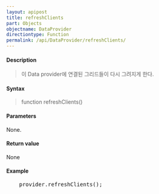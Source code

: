 ```yaml
---
layout: apipost
title: refreshClients
part: Objects
objectname: DataProvider
directiontype: Function
permalink: /api/DataProvider/refreshClients/
---
```



#### Description

> 이 Data provider에 연결된 그리드들이 다시 그려지게 한다.

#### Syntax

> function refreshClients()

#### Parameters

None.

#### Return value

None

#### Example

<pre class="prettyprint">
    provider.refreshClients();
</pre>

